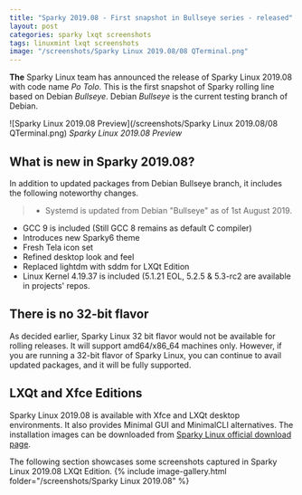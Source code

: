 ```yaml
---
title: "Sparky 2019.08 - First snapshot in Bullseye series - released"
layout: post
categories: sparky lxqt screenshots
tags: linuxmint lxqt screenshots
image: "/screenshots/Sparky Linux 2019.08/08 QTerminal.png"
---
```


**The** Sparky Linux team has announced the release of Sparky Linux 2019.08 with code name *Po Tolo*. This is the first snapshot of Sparky rolling line based on Debian *Bullseye*. Debian *Bullseye* is the current testing branch of Debian.

![Sparky Linux 2019.08 Preview](/screenshots/Sparky Linux 2019.08/08 QTerminal.png)
*Sparky Linux 2019.08 Preview*

## What is new in Sparky 2019.08?
In addition to updated packages from Debian Bullseye branch, it includes the following noteworthy changes.
> - Systemd is updated from Debian "Bullseye" as of 1st August 2019.
- GCC 9 is included (Still GCC 8 remains as default C compiler)
- Introduces new Sparky6 theme
- Fresh Tela icon set
- Refined desktop look and feel
- Replaced lightdm with sddm for LXQt Edition
- Linux Kernel 4.19.37 is included (5.1.21 EOL, 5.2.5 & 5.3-rc2 are available in projects' repos.

## There is no 32-bit flavor
As decided earlier, Sparky Linux 32 bit flavor would not be available for rolling releases. It will support amd64/x86_64 machines only. However, if you are running a 32-bit flavor of Sparky Linux, you can continue to avail updated packages, and it will be fully supported.

## LXQt and Xfce Editions
Sparky Linux 2019.08 is available with Xfce and LXQt desktop environments. It also provides Minimal GUI and MinimalCLI alternatives. The installation images can be downloaded from [Sparky Linux official download page](https://sparkylinux.org/sparky-2019-08/).

The following section showcases some screenshots captured in Sparky Linux 2019.08 LXQt Edition.
{% include image-gallery.html folder="/screenshots/Sparky Linux 2019.08" %}
